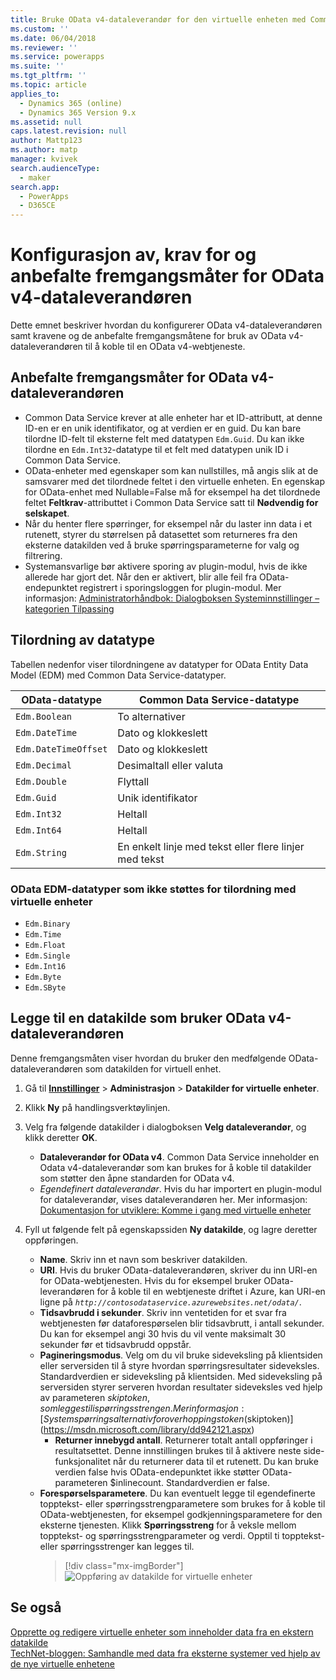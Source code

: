 ```yaml
---
title: Bruke OData v4-dataleverandør for den virtuelle enheten med Common Data Service | MicrosoftDocs
ms.custom: ''
ms.date: 06/04/2018
ms.reviewer: ''
ms.service: powerapps
ms.suite: ''
ms.tgt_pltfrm: ''
ms.topic: article
applies_to:
  - Dynamics 365 (online)
  - Dynamics 365 Version 9.x
ms.assetid: null
caps.latest.revision: null
author: Mattp123
ms.author: matp
manager: kvivek
search.audienceType:
  - maker
search.app:
  - PowerApps
  - D365CE
---
```


# <a name="odata-v4-data-provider-configuration-requirements-and-best-practices"></a>Konfigurasjon av, krav for og anbefalte fremgangsmåter for OData v4-dataleverandøren

Dette emnet beskriver hvordan du konfigurerer OData v4-dataleverandøren samt kravene og de anbefalte fremgangsmåtene for bruk av OData v4-dataleverandøren til å koble til en OData v4-webtjeneste. 

## <a name="odata-v4-data-provider-best-practices"></a>Anbefalte fremgangsmåter for OData v4-dataleverandøren

- Common Data Service krever at alle enheter har et ID-attributt, at denne ID-en er en unik identifikator, og at verdien er en guid.  Du kan bare tilordne ID-felt til eksterne felt med datatypen `Edm.Guid`.  Du kan ikke tilordne en `Edm.Int32`-datatype til et felt med datatypen unik ID i Common Data Service.
-  OData-enheter med egenskaper som kan nullstilles, må angis slik at de samsvarer med det tilordnede feltet i den virtuelle enheten. En egenskap for OData-enhet med Nullable=False må for eksempel ha det tilordnede feltet **Feltkrav**-attributtet i Common Data Service satt til **Nødvendig for selskapet**. 
- Når du henter flere spørringer, for eksempel når du laster inn data i et rutenett, styrer du størrelsen på datasettet som returneres fra den eksterne datakilden ved å bruke spørringsparameterne for valg og filtrering.
- Systemansvarlige bør aktivere sporing av plugin-modul, hvis de ikke allerede har gjort det. Når den er aktivert, blir alle feil fra OData-endepunktet registrert i sporingsloggen for plugin-modul. Mer informasjon: [Administratorhåndbok: Dialogboksen Systeminnstillinger – kategorien Tilpassing](/dynamics365/customer-engagement/admin/system-settings-dialog-box-customization-tab) 

## <a name="data-type-mapping"></a>Tilordning av datatype

Tabellen nedenfor viser tilordningene av datatyper for OData Entity Data Model (EDM) med Common Data Service-datatyper. 

|OData-datatype|Common Data Service-datatype  |
|---------|---------|
|`Edm.Boolean`|To alternativer|
|`Edm.DateTime`|Dato og klokkeslett|
|`Edm.DateTimeOffset`|Dato og klokkeslett|
|`Edm.Decimal`|Desimaltall eller valuta|
|`Edm.Double`|Flyttall|
|`Edm.Guid`|Unik identifikator|
|`Edm.Int32`|Heltall|
|`Edm.Int64`|Heltall|
|`Edm.String`|En enkelt linje med tekst eller flere linjer med tekst|


### <a name="odata-edm-data-types-that-are-not-supported-for-mapping-with-virtual-entities"></a>OData EDM-datatyper som ikke støttes for tilordning med virtuelle enheter 

- `Edm.Binary`
- `Edm.Time` 
- `Edm.Float`
- `Edm.Single` 
- `Edm.Int16` 
- `Edm.Byte` 
- `Edm.SByte`

 
## <a name="add-a-data-source-using-the-odata-v4-data-provider"></a>Legge til en datakilde som bruker OData v4-dataleverandøren

Denne fremgangsmåten viser hvordan du bruker den medfølgende OData-dataleverandøren som datakilden for virtuell enhet.   
  
1. Gå til **[Innstillinger](../model-driven-apps/advanced-navigation.md#settings)** > **Administrasjon** > **Datakilder for virtuelle enheter**.  
1. Klikk **Ny** på handlingsverktøylinjen.  
1. Velg fra følgende datakilder i dialogboksen **Velg dataleverandør**, og klikk deretter **OK**.  
  
    - **Dataleverandør for OData v4**. Common Data Service inneholder en Odata v4-dataleverandør som kan brukes for å koble til datakilder som støtter den åpne standarden for OData v4.  
    - *Egendefinert dataleverandør*. Hvis du har importert en plugin-modul for dataleverandør, vises dataleverandøren her. Mer informasjon: [Dokumentasjon for utviklere: Komme i gang med virtuelle enheter](/dynamics365/customer-engagement/developer/virtual-entities/get-started-ve)  
    
1. Fyll ut følgende felt på egenskapssiden **Ny datakilde**, og lagre deretter oppføringen.  
  
    - **Name**. Skriv inn et navn som beskriver datakilden.  
    - **URI**. Hvis du bruker OData-dataleverandøren, skriver du inn URI-en for OData-webtjenesten. Hvis du for eksempel bruker OData-leverandøren for å koble til en webtjeneste driftet i Azure, kan URI-en ligne på *`http://contosodataservice.azurewebsites.net/odata/`*.  
    - **Tidsavbrudd i sekunder**. Skriv inn ventetiden for et svar fra webtjenesten før dataforespørselen blir tidsavbrutt, i antall sekunder. Du kan for eksempel angi 30 hvis du vil vente maksimalt 30 sekunder før et tidsavbrudd oppstår.  
    - **Pagineringsmodus**. Velg om du vil bruke sideveksling på klientsiden eller serversiden til å styre hvordan spørringsresultater sideveksles. Standardverdien er sideveksling på klientsiden. Med sideveksling på serversiden styrer serveren hvordan resultater sideveksles ved hjelp av parameteren $skiptoken, som legges til i spørringsstrengen. Mer informasjon: [Systemspørringsalternativ for overhoppingstoken ($skiptoken)](https://msdn.microsoft.com/library/dd942121.aspx)  
        -  **Returner innebygd antall**. Returnerer totalt antall oppføringer i resultatsettet. Denne innstillingen brukes til å aktivere neste side-funksjonalitet når du returnerer data til et rutenett. Du kan bruke verdien false hvis OData-endepunktet ikke støtter OData-parameteren $inlinecount. Standardverdien er false.
    - **Forespørselsparametere**. Du kan eventuelt legge til egendefinerte topptekst- eller spørringsstrengparametere som brukes for å koble til OData-webtjenesten, for eksempel godkjenningsparametere for den eksterne tjenesten. Klikk **Spørringsstreng** for å veksle mellom topptekst- og spørringsstrengparameter og verdi. Opptil ti topptekst- eller spørringsstrenger kan legges til. 
        > [!div class="mx-imgBorder"] 
        > ![Oppføring av datakilde for virtuelle enheter](media/virtual-entity-data-source.png) 


## <a name="see-also"></a>Se også  

[Opprette og redigere virtuelle enheter som inneholder data fra en ekstern datakilde](create-edit-virtual-entities.md) <br/>
[TechNet-bloggen: Samhandle med data fra eksterne systemer ved hjelp av de nye virtuelle enhetene](https://blogs.technet.microsoft.com/lystavlen/2017/09/08/virtual-entities/)
